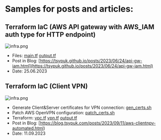 # Samples for posts and articles:

## Terraform IaC (AWS API gateway with AWS_IAM auth type for HTTP endpoint)

![infra.png](apigw/infra.png)

- Files: [main.tf](apigw/main.tf) [output.tf](apigw/output.tf)
- Post in Blog: [https://tsypuk.github.io/posts/2023/06/24/api-gw-iam.html](https://tsypuk.github.io/posts/2023/06/24/api-gw-iam.html)
- Date: 25.06.2023

## Terraform IaC (Client VPN)

![infra.png](https://blog.tsypuk.com/images/posts/vpn/infra.png)

- Generate Client&Server certificates for VPN connection: [gen_certs.sh](client-vpn/gen_certs.sh)
- Patch AWS OpenVPN configuration: [patch_certs.sh](client-vpn/patch_certs.sh)
- Terraform: [vpc.tf](client-vpn/vpc.tf) [vpn.tf](client-vpn/vpn.sh) [output.tf](client-vpn/output.tf)
- Post in Blog: [https://blog.tsypuk.com/posts/2023/09/11/aws-clientnpv-automated.html)
- Date: 11.09.2023
